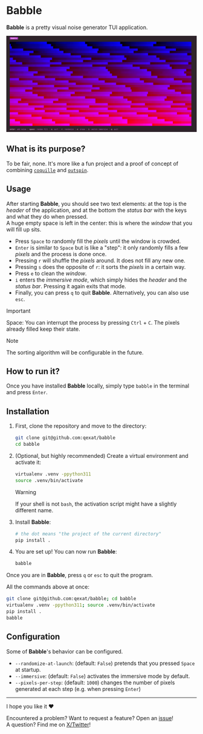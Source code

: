 <!-- markdownlint-disable MD028-->

# Babble

**Babble** is a pretty visual noise generator TUI application.

![Screenshot of the interface of Babble.](./img/screenshot.png)

## What is its purpose?

To be fair, none. It's more like a fun project and a proof of concept of combining [`coquille`](https://pypi.org/project/coquille) and [`outspin`](https://pypi.org/project/outspin).

## Usage

After starting **Babble**, you should see two text elements: at the top is the _header_ of the application, and at the bottom the _status bar_ with the keys and what they do when pressed.\
A huge empty space is left in the center: this is where the _window_ that you will fill up sits.

- Press `Space` to randomly fill the _pixels_ until the window is crowded.
- `Enter` is similar to `Space` but is like a "step": it only randomly fills a few _pixels_ and the process is done once.
- Pressing `r` will shuffle the _pixels_ around. It does not fill any new one.
- Pressing `s` does the opposite of `r`: it sorts the _pixels_ in a certain way.
- Press `e` to clean the _window_.
- `i` enters the _immersive mode_, which simply hides the _header_ and the _status bar_. Pressing it again exits that mode.
- Finally, you can press `q` to quit **Babble**. Alternatively, you can also use `esc`.

> [!IMPORTANT]
> Space: You can interrupt the process by pressing `Ctrl` + `C`. The pixels already filled keep their state.

> [!NOTE]
> The sorting algorithm will be configurable in the future.

## How to run it?

Once you have installed **Babble** locally, simply type `babble` in the terminal and press `Enter`.

## Installation

1. First, clone the repository and move to the directory:

   ```sh
   git clone git@github.com:qexat/babble
   cd babble
   ```

2. (Optional, but highly recommended) Create a virtual environment and activate it:

   ```sh
   virtualenv .venv -ppython311
   source .venv/bin/activate
   ```

   > [!WARNING]
   > If your shell is not `bash`, the activation script might have a slightly different name.

3. Install **Babble**:

   ```sh
   # the dot means "the project of the current directory"
   pip install .
   ```

4. You are set up! You can now run **Babble**:

   ```sh
   babble
   ```

Once you are in **Babble**, press `q` or `esc` to quit the program.

All the commands above at once:

```sh
git clone git@github.com:qexat/babble; cd babble
virtualenv .venv -ppython311; source .venv/bin/activate
pip install .
babble
```

## Configuration

Some of **Babble**'s behavior can be configured.

- `--randomize-at-launch`: (default: `False`) pretends that you pressed `Space` at startup.
- `--immersive`: (default: `False`) activates the immersive mode by default.
- `--pixels-per-step`: (default: `1000`) changes the number of pixels generated at each step (e.g. when pressing `Enter`)

---

I hope you like it ❤️

Encountered a problem? Want to request a feature? Open an [issue](https://github.com/qexat/babble/issues/new)!\
A question? Find me on [X/Twitter](https://twitter.com/notqexat)!
